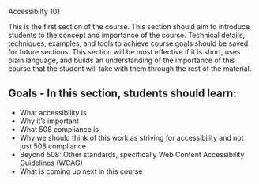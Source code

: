 Accessibilty 101

This is the first section of the course. This section should aim to introduce students to the concept and importance of the course. Technical details, techniques, examples, and tools to achieve course goals should be saved for future sections. This section will be most effective if it is short, uses plain language, and builds an understanding of the importance of this course that the student will take with them through the rest of the material. 

## Goals - In this section, students should learn:
- What accessibility is
- Why it’s important
- What 508 compliance is
- Why we should think of this work as striving for accessibility and not just 508 compliance
- Beyond 508: Other standards, specifically Web Content Accessibility Guidelines (WCAG)
- What is coming up next in this course
